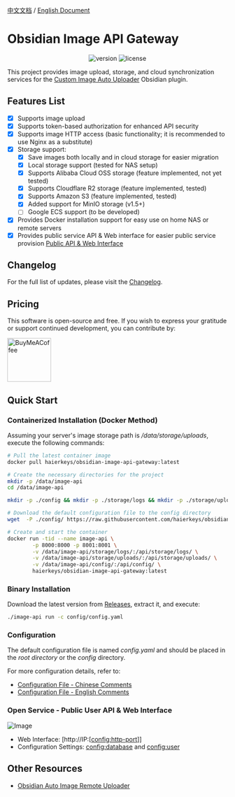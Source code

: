 

[中文文档](readme-zh.md) / [English Document](README.md)

# Obsidian Image API Gateway

<p align="center">
    <img src="https://img.shields.io/github/release/haierkeys/obsidian-image-api-gateway" alt="version">
    <img src="https://img.shields.io/github/license/haierkeys/obsidian-image-api-gateway" alt="license">
</p>

This project provides image upload, storage, and cloud synchronization services for the [Custom Image Auto Uploader](https://github.com/haierkeys/obsidian-custom-image-auto-uploader) Obsidian plugin.

## Features List

- [x] Supports image upload
- [x] Supports token-based authorization for enhanced API security
- [x] Supports image HTTP access (basic functionality; it is recommended to use Nginx as a substitute)
- [x] Storage support:
  - [x] Save images both locally and in cloud storage for easier migration
  - [x] Local storage support (tested for NAS setup)
  - [x] Supports Alibaba Cloud OSS storage (feature implemented, not yet tested)
  - [x] Supports Cloudflare R2 storage (feature implemented, tested)
  - [x] Supports Amazon S3 (feature implemented, tested)
  - [x] Added support for MinIO storage (v1.5+)
  - [ ] Google ECS support (to be developed)
- [x] Provides Docker installation support for easy use on home NAS or remote servers
- [x] Provides public service API & Web interface for easier public service provision <a href="#userapi">Public API & Web Interface</a>

## Changelog

For the full list of updates, please visit the [Changelog](https://github.com/haierkeys/obsidian-image-api-gateway/releases).

## Pricing

This software is open-source and free. If you wish to express your gratitude or support continued development, you can contribute by:

[<img src="https://cdn.ko-fi.com/cdn/kofi3.png?v=3" alt="BuyMeACoffee" width="100">](https://ko-fi.com/haierkeys)

## Quick Start

### Containerized Installation (Docker Method)

Assuming your server's image storage path is _/data/storage/uploads_, execute the following commands:

```bash
# Pull the latest container image
docker pull haierkeys/obsidian-image-api-gateway:latest

# Create the necessary directories for the project
mkdir -p /data/image-api
cd /data/image-api

mkdir -p ./config && mkdir -p ./storage/logs && mkdir -p ./storage/uploads

# Download the default configuration file to the config directory
wget  -P ./config/ https://raw.githubusercontent.com/haierkeys/obsidian-image-api-gateway/main/config/config.yaml

# Create and start the container
docker run -tid --name image-api \
        -p 8000:8000 -p 8001:8001 \
        -v /data/image-api/storage/logs/:/api/storage/logs/ \
        -v /data/image-api/storage/uploads/:/api/storage/uploads/ \
        -v /data/image-api/config/:/api/config/ \
        haierkeys/obsidian-image-api-gateway:latest
```

### Binary Installation

Download the latest version from [Releases](https://github.com/haierkeys/obsidian-image-api-gateway/releases), extract it, and execute:

```bash
./image-api run -c config/config.yaml
```

### Configuration

The default configuration file is named _config.yaml_ and should be placed in the _root directory_ or the _config_ directory.

For more configuration details, refer to:

- [Configuration File - Chinese Comments](config/config.yaml)
- [Configuration File - English Comments](config/config-en.yaml)

### Open Service - Public User API & Web Interface
<span id="lable"></span>

![Image](https://github.com/user-attachments/assets/39c798de-b243-42c1-a75a-cd179913fc49)

- Web Interface: [http://IP:[[config:http-port](config/config.yaml#http-port)]]
- Configuration Settings: [config:database](config/config.yaml#database) and [config:user](config/config.yaml#user)

## Other Resources

- [Obsidian Auto Image Remote Uploader](https://github.com/haierkeys/obsidian-auto-image-remote-uploader)
